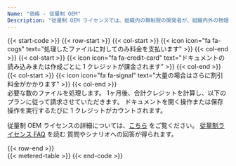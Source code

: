 ```yaml
---
Name: "価格 - 従量制 OEM"
Description: "従量制 OEM ライセンスでは、組織内の無制限の開発者が、組織内外の物理的な場所 (個別の住所またはオフィスの建物) で無制限に使用できる製品を使用して、無制限の数のエンド ユーザー ソフトウェアを作成できます。"  
---
```

{{< start-code >}}
{{< row-start >}}
{{< col-start >}}
{{< icon icon="fa fa-cogs" text="処理したファイルに対してのみ料金を支払います" >}}
{{< col-end >}}
{{< col-start >}}
{{< icon icon="fa fa-credit-card" text="ドキュメントの読み込みまたは作成ごとに 1 クレジットが課金されます" >}}
{{< col-end >}}
{{< col-start >}}
{{< icon icon="fa fa-signal" text="大量の場合はさらに割引料金がかかります" >}}
{{< col-end >}}
&nbsp;  
必要な数のファイルを処理します。 1ヶ月後、合計クレジットを計算し、以下のプランに従って請求させていただきます。 ドキュメントを開く操作または保存操作を実行するたびに 1 クレジットがカウントされます。 
&nbsp;  

従量制 OEM ライセンスの詳細については、[こちら](https://purchase.groupdocs.com/policies/license-types/#MeteredOEM) をご覧ください。 [従量制ライセンス FAQ](https://purchase.groupdocs.com/faqs/licensing/metered/) を読む 質問やシナリオへの回答が得られます。 

{{< row-end >}}
&nbsp;  
{{< metered-table >}}
{{< end-code >}}